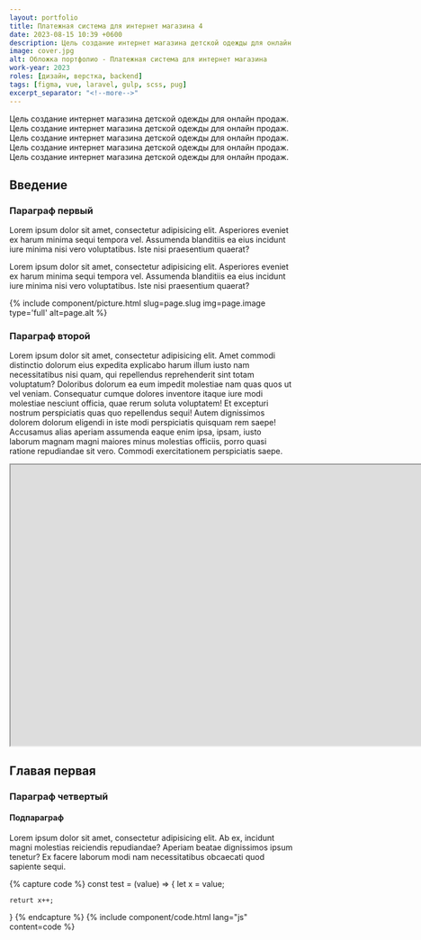 ```yaml
---
layout: portfolio
title: Платежная система для интернет магазина 4
date: 2023-08-15 10:39 +0600
description: Цель создание интернет магазина детской одежды для онлайн продаж.
image: cover.jpg
alt: Обложка портфолио - Платежная система для интернет магазина
work-year: 2023
roles: [дизайн, верстка, backend]
tags: [figma, vue, laravel, gulp, scss, pug]
excerpt_separator: "<!--more-->"
---
```


Цель создание интернет магазина детской одежды для онлайн продаж.
Цель создание интернет магазина детской одежды для онлайн продаж.
Цель создание интернет магазина детской одежды для онлайн продаж.
Цель создание интернет магазина детской одежды для онлайн продаж.
Цель создание интернет магазина детской одежды для онлайн продаж.

<!--more-->

## Введение

### Параграф первый

Lorem ipsum dolor sit amet, consectetur adipisicing elit. Asperiores eveniet ex harum minima sequi tempora vel. Assumenda blanditiis ea eius incidunt iure minima nisi vero voluptatibus. Iste nisi praesentium quaerat?

Lorem ipsum dolor sit amet, consectetur adipisicing elit. Asperiores eveniet ex harum minima sequi tempora vel. Assumenda blanditiis ea eius incidunt iure minima nisi vero voluptatibus. Iste nisi praesentium quaerat?

{% include component/picture.html slug=page.slug img=page.image type='full' alt=page.alt %}

### Параграф второй

Lorem ipsum dolor sit amet, consectetur adipisicing elit. Amet commodi distinctio dolorum eius expedita explicabo harum illum iusto nam necessitatibus nisi quam, qui repellendus reprehenderit sint totam voluptatum? Doloribus dolorum ea eum impedit molestiae nam quas quos ut vel veniam. Consequatur cumque dolores inventore itaque iure modi molestiae nesciunt officia, quae rerum soluta voluptatem! Et excepturi nostrum perspiciatis quas quo repellendus sequi! Autem dignissimos dolorem dolorum eligendi in iste modi perspiciatis quisquam rem saepe! Accusamus alias aperiam assumenda eaque enim ipsa, ipsam, iusto laborum magnam magni maiores minus molestias officiis, porro quasi ratione repudiandae sit vero. Commodi exercitationem perspiciatis saepe.

<iframe width="1980" height="500" src="https://www.youtube.com/embed/aJoo79OwZEI" title="YouTube video player" allow="accelerometer; autoplay; clipboard-write; encrypted-media; gyroscope; picture-in-picture; web-share" allowfullscreen=""></iframe>

## Главая первая

### Параграф четвертый

#### Подпараграф

Lorem ipsum dolor sit amet, consectetur adipisicing elit. Ab ex, incidunt magni molestias reiciendis repudiandae? Aperiam beatae dignissimos ipsum tenetur? Ex facere laborum modi nam necessitatibus obcaecati quod sapiente sequi.

{% capture code %}
const test = (value) => {
let x = value;

    returt x++;
}
{% endcapture %}
{% include component/code.html lang="js" content=code %}
